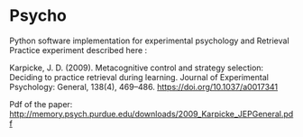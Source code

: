 # Psycho

Python software implementation for experimental psychology and Retrieval Practice experiment described here :

Karpicke, J. D. (2009). Metacognitive control and strategy selection: Deciding to practice retrieval during learning. Journal of Experimental Psychology: General, 138(4), 469–486. https://doi.org/10.1037/a0017341

Pdf of the paper: http://memory.psych.purdue.edu/downloads/2009_Karpicke_JEPGeneral.pdf
